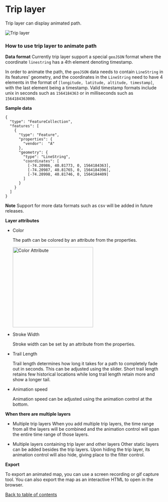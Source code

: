 # Trip layer

Trip layer can display animated path.

![Trip layer](https://d1a3f4spazzrp4.cloudfront.net/kepler.gl/documentation/k-trip.gif 'Trip layer')

### How to use trip layer to animate path

**Data format**
Currently trip layer support a special `geoJSON` format where the coordinate `linestring` has a 4th element denoting timestamp.

In order to animate the path, the `geoJSON` data needs to contain `LineString` in its features' geometry, and the coordinates in the `LineString` need to have 4 elements in the format of `[longitude, latitude, altitude, timestamp]`, with the last element being a timestamp. Valid timestamp formats include unix in seconds such as `1564184363` or in milliseconds such as `1564184363000`.

**Sample data**

```
{
  "type": "FeatureCollection",
  "features": [
    {
      "type": "Feature",
      "properties": {
        "vendor":  "A"
      },
      "geometry": {
        "type": "LineString",
        "coordinates": [
          [-74.20986, 40.81773, 0, 1564184363],
          [-74.20987, 40.81765, 0, 1564184396],
          [-74.20998, 40.81746, 0, 1564184409]
        ]
      }
    }
  ]
}
```

**Note** Support for more data formats such as csv will be added in future releases.

**Layer attributes**

- Color

  The path can be colored by an attribute from the properties.

  <img src="https://d1a3f4spazzrp4.cloudfront.net/kepler.gl/documentation/k-trip-attribute-colors.png" width="256" title="Color Attribute">

- Stroke Width

  Stroke width can be set by an attribute from the properties.

- Trail Length

  Trail length determines how long it takes for a path to completely fade out in seconds. This can be adjusted using the slider. Short trail length retains few historical locations while long trail length retain more and show a longer tail.

- Animation speed

  Animation speed can be adjusted using the animation control at the bottom.

**When there are multiple layers**

- Multiple trip layers
  When you add multiple trip layers, the time range from all the layers will be combined and the animation control will span the entire time range of those layers.

- Multiple layers containing trip layer and other layers
  Other static layers can be added besides the trip layers. Upon hiding the trip layer, its animation control will also hide, giving place to the filter control.

**Export**

To export an animated map, you can use a screen recording or gif capture tool. You can also export the map as an interactive HTML to open in the browser.

[Back to table of contents](../README.md)
